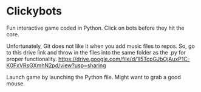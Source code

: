# Clickybots

Fun interactive game coded in Python. Click on bots before they hit the core. 


Unfortunately, Git does not like it when you add music files to repos. So, go to this drive link and throw in the files into the same folder as the .py 
for proper functionality. https://drive.google.com/file/d/1l5TcpGJbOjAuxP1C-K0FxVRsGXmhN2pd/view?usp=sharing 

Launch game by launching the Python file. Might want to grab a good mouse. 
